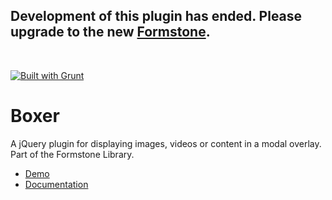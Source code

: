 <h2>Development of this plugin has ended. Please upgrade to the new <a href="http://formstone.it">Formstone</a>.</h2>
<br>

<a href="http://gruntjs.com" target="_blank"><img src="https://cdn.gruntjs.com/builtwith.png" alt="Built with Grunt"></a> 
# Boxer 

A jQuery plugin for displaying images, videos or content in a modal overlay. Part of the Formstone Library. 

- [Demo](http://classic.formstone.it/components/Boxer/demo/index.html) 
- [Documentation](http://classic.formstone.it/boxer/) 
